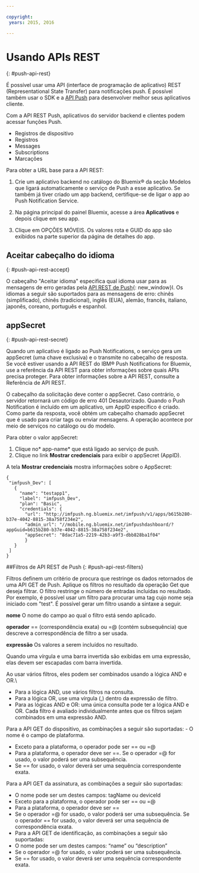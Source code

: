 ```yaml
---

copyright:
 years: 2015, 2016

---
```


# Usando APIs REST
{: #push-api-rest}

É possível usar uma API (interface de programação de aplicativo) REST (Representational State Transfer) para notificações push. É possível também usar o SDK e a [API Push](https://mobile.{DomainName}/imfpushrestapidocs/) para desenvolver melhor seus aplicativos cliente.

Com a API REST Push, aplicativos do servidor backend e clientes podem acessar funções Push.

- Registros de dispositivo
- Registros
- Messages
- Subscriptions
- Marcações

Para obter a URL base para a API REST:

1. Crie um aplicativo backend no catálogo do Bluemix® da seção Modelos que ligará automaticamente o serviço de Push a esse aplicativo. Se também já tiver criado um app backend, certifique-se de ligar o app ao Push Notification Service.

1. Na página principal do painel Bluemix, acesse a área **Aplicativos** e depois clique em seu app.

3. Clique em OPÇÕES MÓVEIS. Os valores rota e GUID do app são exibidos na parte superior da página de detalhes do app.



## Aceitar cabeçalho do idioma
{: #push-api-rest-accept}

O cabeçalho "Aceitar idioma" especifica qual idioma usar para as mensagens de erro geradas pela [API REST de Push](https://mobile.{DomainName}/imfpushrestapidocs/){: new_window}I. Os idiomas a seguir são suportados para as mensagens de erro: chinês (simplificado), chinês (tradicional), inglês (EUA), alemão, francês, italiano, japonês, coreano, português e espanhol.

## appSecret
{: #push-api-rest-secret}

Quando um aplicativo é ligado ao Push Notifications, o serviço gera um appSecret (uma chave exclusiva) e o transmite no cabeçalho de resposta. Se você estiver usando a API REST do IBM® Push Notifications for Bluemix, use a referência da API REST para obter informações sobre quais APIs precisa proteger. Para obter informações sobre a API REST, consulte a Referência de API REST.

O cabeçalho da solicitação deve conter o appSecret. Caso contrário, o servidor retornará um código de erro 401 Desautorizado. Quando o Push Notification é incluído em um aplicativo, um AppID específico é criado. Como parte da resposta, você obtém um cabeçalho chamado appSecret que é usado para criar tags ou enviar mensagens. A operação acontece por meio de serviços no catálogo ou do modelo.

Para obter o valor appSecret:

1. Clique no* app-name* que está ligado ao serviço de push.
2. Clique no link **Mostrar credenciais** para exibir o appSecret (AppID).

A tela **Mostrar credenciais** mostra informações sobre o AppSecret:

```
{
 "imfpush_Dev": [
   {
     "name": "testapp1",
     "label": "imfpush_Dev",
     "plan": "Basic",
     "credentials": {
       "url": "http://imfpush.ng.bluemix.net/imfpush/v1/apps/b615b280-b37e-4042-8815-38a758f234e2",
       "admin_url": "//mobile.ng.bluemix.net/imfpushdashboard/?appGuid=b615b280-b37e-4042-8815-38a758f234e2",
       "appSecret": "8dac71a5-2219-42b3-a9f3-dbb828ba1f04"  
       }
   }
 ]
}
```

##Filtros de API REST de Push
{: #push-api-rest-filters}

Filtros definem um critério de procura que restringe os dados retornados de uma API GET de Push. Aplique os filtros no resultado da operação Get que deseja filtrar. O filtro restringe o número de entradas incluídas no resultado. Por exemplo, é possível usar um filtro para procurar uma tag cujo nome seja iniciado com "test". É possível gerar um filtro usando a sintaxe a seguir.

**nome** O nome do campo ao qual o filtro está sendo aplicado.

**operador** == (correspondência exata) ou =@ (contém subsequência) que descreve a correspondência de filtro a ser usada.

**expressão** Os valores a serem incluídos no resultado.

Quando uma vírgula e uma barra invertida são exibidas em uma expressão, elas devem ser escapadas com barra invertida.

Ao usar vários filtros, eles podem ser combinados usando a lógica AND e OR.\

- Para a lógica AND, use vários filtros na consulta.
- Para a lógica OR, use uma vírgula (,) dentro da expressão de filtro.
- Para as lógicas AND e OR: uma única consulta pode ter a lógica AND e OR. Cada filtro é avaliado individualmente antes que os filtros sejam combinados em uma expressão AND.

Para a API GET do dispositivo, as combinações a seguir são suportadas: - O nome é o campo de plataforma.
- Exceto para a plataforma, o operador pode ser == ou =@
- Para a plataforma, o operador deve ser ==. Se o operador =@ for usado, o valor poderá ser uma subsequência.
- Se == for usado, o valor deverá ser uma sequência correspondente exata.

Para a API GET da assinatura, as combinações a seguir são suportadas:

- O nome pode ser um destes campos: tagName ou deviceId
- Exceto para a plataforma, o operador pode ser == ou =@
- Para a plataforma, o operador deve ser ==
- Se o operador =@ for usado, o valor poderá ser uma subsequência. Se o operador == for usado, o valor deverá ser uma sequência de correspondência exata. 
- Para a API GET de identificação, as combinações a seguir são suportadas:
- O nome pode ser um destes campos: “name” ou “description”
- Se o operador =@ for usado, o valor poderá ser uma subsequência.
- Se == for usado, o valor deverá ser uma sequência correspondente exata.
